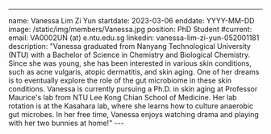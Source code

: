 ---
name: Vanessa Lim Zi Yun
startdate: 2023-03-06
enddate: YYYY-MM-DD
image: /static/img/members/Vanessa.jpg
position: PhD Student
#current:
email: VA0002UN (at) e.ntu.edu.sg
linkedin: vanessa-lim-zi-yun-052001181
description: "Vanessa graduated from Nanyang Technological University 
(NTU) with a Bachelor of Science in Chemistry and Biological Chemistry. 
Since she was young, she has been interested in various skin conditions, 
such as acne vulgaris, atopic dermatitis, and skin aging. One of her 
dreams is to eventually explore the role of the gut microbiome in these 
skin conditions. Vanessa is currently pursuing a Ph.D. in skin aging at 
Professor Maurice's lab from NTU Lee Kong Chian School of Medicine. Her 
lab rotation is at the Kasahara lab, where she learns how to culture 
anaerobic gut microbes. In her free time, Vanessa enjoys watching drama 
and playing with her two bunnies at home!" ---

